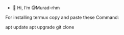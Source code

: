 - 👋 Hi, I’m @Murad-rhm

For installing termux copy and paste these 
Command:

apt update
apt upgrade 
git clone 
